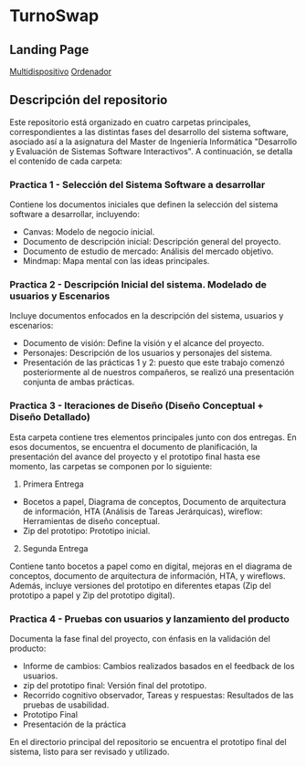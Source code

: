 # TurnoSwap
## Landing Page
[Multidispositivo](https://preview.webflow.com/preview/turnoswap?utm_medium=preview_link&utm_source=designer&utm_content=turnoswap&preview=372ff713660b39d67551856d74401036&locale=en&pageId=65c89d6ec128cd5330b6e4ec&workflow=preview)
[Ordenador](https://turnoswap.webflow.io/)
## Descripción del repositorio

Este repositorio está organizado en cuatro carpetas principales, correspondientes a las distintas fases del desarrollo del sistema software, asociado así a la asignatura del Master de Ingeniería Informática "Desarrollo y Evaluación de Sistemas Software Interactivos". A continuación, se detalla el contenido de cada carpeta:

### Practica 1 - Selección del Sistema Software a desarrollar
Contiene los documentos iniciales que definen la selección del sistema software a desarrollar, incluyendo:

- Canvas: Modelo de negocio inicial.
- Documento de descripción inicial: Descripción general del proyecto.
- Documento de estudio de mercado: Análisis del mercado objetivo.
- Mindmap: Mapa mental con las ideas principales.

### Practica 2 - Descripción Inicial del sistema. Modelado de usuarios y Escenarios
Incluye documentos enfocados en la descripción del sistema, usuarios y escenarios:

- Documento de visión: Define la visión y el alcance del proyecto.
- Personajes: Descripción de los usuarios y personajes del sistema.
- Presentación de las prácticas 1 y 2: puesto que este trabajo comenzó posteriormente al de nuestros compañeros, se realizó una presentación conjunta de ambas prácticas.

### Practica 3 - Iteraciones de Diseño (Diseño Conceptual + Diseño Detallado)
Esta carpeta contiene tres elementos principales junto con dos entregas. En esos documentos, se encuentra el documento de planificación, la presentación del avance del proyecto y el prototipo final hasta ese momento, las carpetas se componen por lo siguiente:

1. Primera Entrega
- Bocetos a papel, Diagrama de conceptos, Documento de arquitectura de información, HTA (Análisis de Tareas Jerárquicas), wireflow: Herramientas de diseño conceptual.
- Zip del prototipo: Prototipo inicial.
2. Segunda Entrega

Contiene tanto bocetos a papel como en digital, mejoras en el diagrama de conceptos, documento de arquitectura de información, HTA, y wireflows. Además, incluye versiones del prototipo en diferentes etapas (Zip del prototipo a papel y Zip del prototipo digital).

### Practica 4 - Pruebas con usuarios y lanzamiento del producto
Documenta la fase final del proyecto, con énfasis en la validación del producto:

- Informe de cambios: Cambios realizados basados en el feedback de los usuarios.
- zip del prototipo final: Versión final del prototipo.
- Recorrido cognitivo observador, Tareas y respuestas: Resultados de las pruebas de usabilidad.
- Prototipo Final
- Presentación de la práctica

En el directorio principal del repositorio se encuentra el prototipo final del sistema, listo para ser revisado y utilizado.